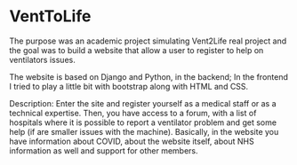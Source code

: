 # VentToLife
The purpose was an academic project simulating Vent2Life real project and the goal was to build a website that allow a user to register to help on ventilators issues.

The website is based on Django and Python, in the backend; In the frontend I tried to play a little bit with bootstrap along with HTML and CSS.

Description:
Enter the site and register yourself as a medical staff or as a technical expertise.
Then, you have access to a forum, with a list of hospitals where it is possible to report a ventilator problem and get some help (if are smaller issues with the machine).
Basically, in the website you have information about COVID, about the website itself, about NHS information as well and support for other members.
